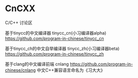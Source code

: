 # CnCXX
C/C++ 讨论区

基于tinycc的中文编译器 tinycc_cn(小习编译器alpha)
https://github.com/program-in-chinese/tinycc_cn

基于tinycc_ch的中文自举编译器 tinycc_zh(小习编译器beta)
https://github.com/program-in-chinese/tinycc_zh

基于clang的中文编译前端 cnlang
https://github.com/program-in-chinese/cnlang
中文C++兼容语言命名为《习大大》
